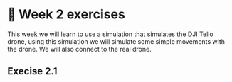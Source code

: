 # :pencil: Week 2 exercises 
This week we will learn to use a simulation that simulates the DJI Tello drone, using this simulation we will simulate some simple movements with the drone. 
We will also connect to the real drone.

## Execise 2.1
